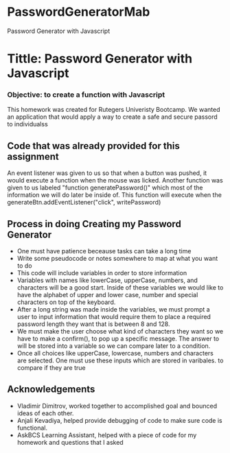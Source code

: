 # PasswordGeneratorMab
Password Generator with Javascript

<h1>Tittle: Password Generator with Javascript</h1>

<h3>Objective: to create a function with Javascript</h3>
 This homework was created for Rutegers Univeristy Bootcamp. We wanted<br>
an application that would apply a way to create a safe and secure passord<br>
to individualss


<h2> Code that was already provided for this assignment</h2>
<p> An event listener was given to us so that when a button was pushed, it would execute a function when the mouse was licked. Another function was given to us labeled "function generatePassword()" which most of the information we will do later be inside of. This function will execute when the generateBtn.addEventListener("click", writePassword) 
</p>



<h2>Process in doing Creating my Password Generator</h2>
<ul>
    <li> One must have patience beceause tasks can take a long time</li>
    <li> Write some pseudocode or notes somewhere to map at what you want to do</li>
    <li> This code will include variables in order to store information</li>
    <li> Variables with names like lowerCase, upperCase, numbers, and characters will be a good start. Inside of these variables we would like to have the alphabet of upper and lower case, number and special characters on top of the keyboard.</li>
    <li> After a long string was made inside the variables, we must prompt a user to input information that would require them to place a required password length they want that is between 8 and 128.</li>
    <li>We must make the user choose what kind of characters they want so we have to make a confirm(), to pop up a specific message. The answer to will be stored into a variable so we can compare later to a condition.
    <li>Once all choices like upperCase, lowercase, numbers and characters are selected. One must use these inputs which are stored in varibales. to compare if they are true </li>
    
</ul>    


 <h2>Acknowledgements</h2>
    <ul> 
        <li>Vladimir Dimitrov, worked together to accomplished goal and bounced ideas of each other. </li>
        <li>Anjali Kevadiya, helped provide debugging of code to make sure code is functional.</li>
        <li>AskBCS Learning Assistant, helped with a piece of code for my homework and questions that I asked</li>
    </ul>    
